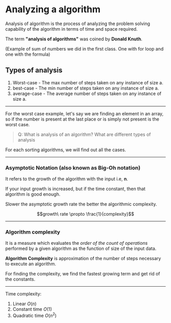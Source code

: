 # Analyzing a algorithm

Analysis of algorithm is the process of analyzing the problem solving capability of the algorithm in terms of time and space required.

The term **"analysis of algorithms"** was coined by **Donald Knuth**.

(Example of sum of numbers we did in the first class. One with for loop and one with the formula)

## Types of analysis

1. Worst-case - The max number of steps taken on any instance of size a.
2. best-case - The min number of steps taken on any instance of size a.
3. average-case - The average number of steps taken on any instance of size a.

---

For the worst case example, let's say we are finding an element in an array, so if the number is present at the last place or is simply not present is the worst case.

> Q: What is analysis of an algorithm? What are different types of analysis

For each sorting algorithms, we will find out all the cases.

---

### Asymptotic Notation (also known as Big-Oh notation)

It refers to the growth of the algorithm with the input i.e, **n**.

If your input growth is increased, but if the time constant, then that algorithm is good enough.

Slower the asymptotic growth rate the better the algorithmic complexity.

$$growth\ rate \propto \frac{1}{complexity}$$

---

### Algorithm complexity

It is a measure which evaluates the _order of the count of operations_ performed by a given algorithm as the function of size of the input data.

**Algorithm Complexity** is approximation of the number of steps necessary to execute an algorithm.

For finding the complexity, we find the fastest growing term and get rid of the constants.

---

Time complexity:

1. Linear $O(n)$
2. Constant time $O(1)$
3. Quadratic time $O(n^{2})$

